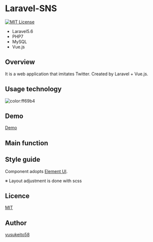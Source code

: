 # Laravel-SNS
[![MIT License](http://img.shields.io/badge/license-MIT-blue.svg?style=flat)](LICENSE)

* Laravel5.6
* PHP7
* MySQL
* Vue.js

## Overview
It is a web application that imitates Twitter. Created by Laravel + Vue.js.

## Usage technology

![color:ff69b4](https://github.com/yusukeito58/laravel-sns/blob/master/doc/diagrams/technology.svg)

## Demo

[Demo](http://i-yusuke.com/)

## Main function

## Style guide

Component adopts [Element UI](https://element.eleme.io/#/en-US).

※ Layout adjustment is done with scss
  
## Licence

[MIT](https://github.com/yusukeito58/laravel-sns/blob/master/LICENSE)

## Author

[yusukeito58](https://github.com/yusukeito58)
